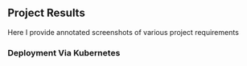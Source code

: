 ## Project Results
Here I provide annotated screenshots of various project requirements

### Deployment Via Kubernetes
